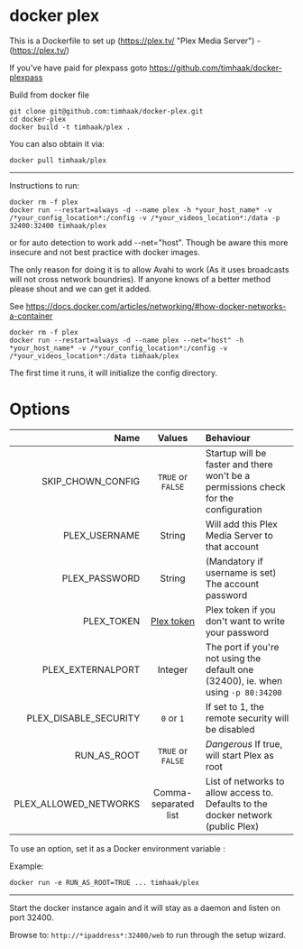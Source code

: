 # docker plex

This is a Dockerfile to set up (https://plex.tv/ "Plex Media Server") - (https://plex.tv/)

If you've have paid for plexpass goto https://github.com/timhaak/docker-plexpass

Build from docker file

```
git clone git@github.com:timhaak/docker-plex.git
cd docker-plex
docker build -t timhaak/plex .
```

You can also obtain it via:

```
docker pull timhaak/plex
```

---
Instructions to run:

```
docker rm -f plex
docker run --restart=always -d --name plex -h *your_host_name* -v /*your_config_location*:/config -v /*your_videos_location*:/data -p 32400:32400 timhaak/plex
```
or for auto detection to work add --net="host". Though be aware this more insecure and not best practice with docker images.

The only reason for doing it is to allow Avahi to work (As it uses broadcasts will not cross network boundries). If anyone knows of a better method please shout and we can get it added.

See https://docs.docker.com/articles/networking/#how-docker-networks-a-container

```
docker rm -f plex
docker run --restart=always -d --name plex --net="host" -h *your_host_name* -v /*your_config_location*:/config -v /*your_videos_location*:/data timhaak/plex
```

The first time it runs, it will initialize the config directory.


# Options


| Name                  |  Values              | Behaviour                                                                           |
| ---------------------:|:--------------------:| :-----------------------------------------------------------------------------------|
| SKIP_CHOWN_CONFIG     | `TRUE` or `FALSE`    | Startup will be faster and there won't be a permissions check for the configuration |
| PLEX_USERNAME         | String               | Will add this Plex Media Server to that account                                     |
| PLEX_PASSWORD         | String               | (Mandatory if username is set) The account password                                 |
| PLEX_TOKEN            | [Plex token][1]      | Plex token if you don't want to write your password                                 |
| PLEX_EXTERNALPORT     | Integer              | The port if you're not using the default one (32400), ie. when using `-p 80:34200`  |
| PLEX_DISABLE_SECURITY | `0` or `1`           | If set to 1, the remote security will be disabled                                   |
| RUN_AS_ROOT           | `TRUE` or `FALSE`    | *Dangerous* If true, will start Plex as root                                        |
| PLEX_ALLOWED_NETWORKS | Comma-separated list | List of networks to allow access to. Defaults to the docker network (public Plex)   |


To use an option, set it as a Docker environment variable :

Example:
```
docker run -e RUN_AS_ROOT=TRUE ... timhaak/plex
```

---

Start the docker instance again and it will stay as a daemon and listen on port 32400.

Browse to: ```http://*ipaddress*:32400/web``` to run through the setup wizard.



[1]: https://support.plex.tv/hc/en-us/articles/204059436-Finding-your-account-token-X-Plex-Token
